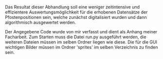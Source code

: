 Das Resultat dieser Abhandlung soll eine weniger zeitintensive und effizientere Auswertungsmöglichkeit für die erhobenen Datensätze der Pfostenpositionen  sein, welche zunächst digitalisiert wurden und dann algorithmisch ausgewertet werden. 

Der Angegebene Code wurde von mir verfasst und dient als Anhang meiner Facharbeit.
Zum Starten muss die Datei run.py ausgeführt werden, die weiteren Dateien müssen im selben Ordner liegen wie diese. Die für die GUI wichtigen Bilder müssen im Ordner 'sprites' im selben Verzeichnis zu finden sein.
